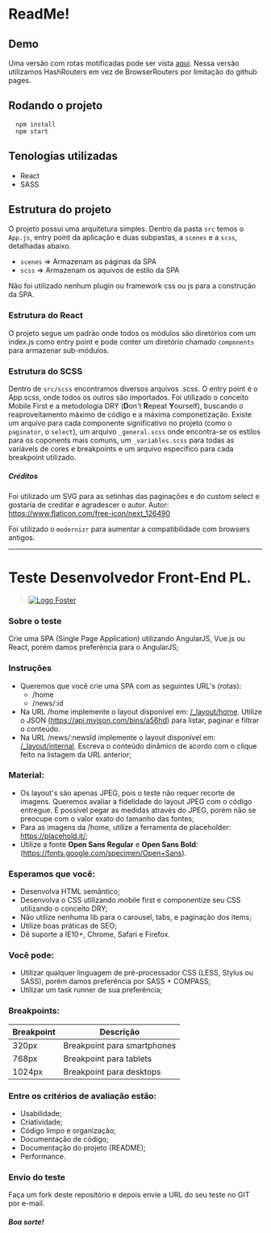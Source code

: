 # ReadMe!

## Demo
Uma versão com rotas motificadas pode ser vista [aqui](https://renanpallin.github.io/front-test-4/).
Nessa versão utilizamos HashRouters em vez de BrowserRouters por limitação do github pages.

## Rodando o projeto
```
  npm install
  npm start
```

## Tenologias utilizadas
 - React
 - SASS

## Estrutura do projeto
O projeto possui uma arquitetura simples. Dentro da pasta ```src``` temos o ```App.js```, entry point da aplicação e duas subpastas, a ```scenes``` e a ```scss```, detalhadas abaixo.
- ```scenes``` => Armazenam as páginas da SPA
- ```scss``` => Armazenam os aquivos de estilo da SPA

Não foi utilizado nenhum plugin ou framework css ou js para a construção da SPA.
### Estrutura do React
O projeto segue um padrão onde todos os módulos são diretórios com um index.js como entry point e pode conter um diretório chamado ```components``` para armazenar sub-módulos.

### Estrutura do SCSS
Dentro de ```src/scss``` encontramos diversos arquivos .scss. O entry point é o App.scss, onde todos os outros são importados. Foi utilizado o conceito Mobile First e a metodologia DRY (**D**on't **R**epeat **Y**ourself), buscando o reaproveitamento máximo de código e a máxima componetização.
Existe um arquivo para cada componente significativo no projeto (como o ```paginator```, o ```select```), um arquivo ```_general.scss``` onde encontra-se os estilos para os coponents mais comuns, um ```_variables.scss``` para todas as variáveis de cores e breakpoints e um arquivo específico para cada breakpoint utilizado.


##### Créditos
Foi utilizado um SVG para as setinhas das paginações e do custom select e gostaría de creditar e agradescer o autor.
Autor: https://www.flaticon.com/free-icon/next_126490

Foi utilizado o ```modernizr``` para aumentar a compatibilidade com browsers antigos.

---


# **Teste Desenvolvedor Front-End PL.**

> [![Logo Foster](http://www.foster.com.br/images/logo-foster-home.png)](http://www.foster.com.br/)

### Sobre o teste
Crie uma SPA (Single Page Application) utilizando AngularJS, Vue.js ou React, porém damos preferência para o AngularJS;

### Instruções
- Queremos que você crie uma SPA com as seguintes URL's (rotas):
	+ /home
	+ /news/:id
- Na URL /home implemente o layout disponível em: [/_layout/home](/_layout/home). Utilize o JSON (https://api.myjson.com/bins/a56hd) para listar, paginar e filtrar o conteúdo.
- Na URL /news/:newsId implemente o layout disponível em: [/_layout/internal](/_layout/internal). Escreva o conteúdo dinâmico de acordo com o clique feito na listagem da URL anterior;

### Material:
- Os layout's são apenas JPEG, pois o teste não requer recorte de imagens. Queremos avaliar a fidelidade do layout JPEG com o código entregue. É possível pegar as medidas através do JPEG, porém não se preocupe com o valor exato do tamanho das fontes;
- Para as imagens da /home, utilize a ferramenta de placeholder: https://placehold.it/;
- Utilize a fonte **Open Sans Regular** e **Open Sans Bold**: (https://fonts.google.com/specimen/Open+Sans).

### Esperamos que você:
- Desenvolva HTML semântico;
- Desenvolva o CSS utilizando mobile first e componentize seu CSS utilizando o conceito DRY;
- Não utilize nenhuma lib para o carousel, tabs, e paginação dos items;
- Utilize boas práticas de SEO;
- Dê suporte a IE10+, Chrome, Safari e Firefox.

### Você pode:
- Utilizar qualquer linguagem de pré-processador CSS (LESS, Stylus ou SASS), porém damos preferência por SASS + COMPASS;
- Utilizar um task runner de sua preferência;

### Breakpoints:
| Breakpoint | Descrição                    |
|------------|------------------------------|
| 320px      | Breakpoint para smartphones  |
| 768px      | Breakpoint para tablets      |
| 1024px     | Breakpoint para desktops     |

### Entre os critérios de avaliação estão:
- Usabilidade;
- Criatividade;
- Código limpo e organização;
- Documentação de código;
- Documentação do projeto (README);
- Performance.

### Envio do teste
Faça um fork deste repositório e depois envie a URL do seu teste no GIT por e-mail.

##### **Boa sorte!**
